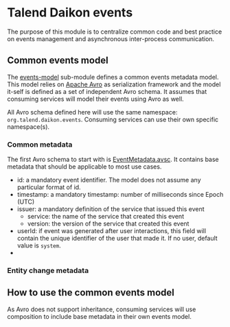 # Talend Daikon events

The purpose of this module is to centralize common code and best practice on events management and asynchronous 
inter-process communication.

## Common events model

The [events-model](events-model) sub-module defines a common events metadata model. This model relies on 
[Apache Avro](https://avro.apache.org/) as serialization framework and the model it-self is defined as a set of 
independent Avro schema. It assumes that consuming services will model their events using Avro as well.

All Avro schema defined here will use the same namespace: `org.talend.daikon.events`. Consuming services can use
their own specific namespace(s).

### Common metadata

The first Avro schema to start with is [EventMetadata.avsc](events-model/src/main/avro/EventMetadata.avsc). It contains
base metadata that should be applicable to most use cases.

+ id: a mandatory event identifier. The model does not assume any particular format of id.
+ timestamp: a mandatory timestamp: number of milliseconds since Epoch (UTC) 
+ issuer: a mandatory definition of the service that issued this event
   + service: the name of the service that created this event
   + version: the version of the service that created this event
+ userId: if event was generated after user interactions, this field will contain the unique identifier
of the user that made it. If no user, default value is `system`.
+ 

### Entity change metadata
 

## How to use the common events model

As Avro does not support inheritance, consuming services will use composition to include base metadata in their own 
events model.





 
 





